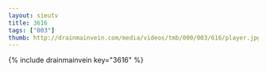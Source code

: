 ```yaml
--- 
layout: sieutv
title: 3616
tags: ["003"]
thumb: http://drainmainvein.com/media/videos/tmb/000/003/616/player.jpg
---
```

{% include drainmainvein key="3616" %} 
